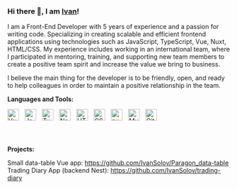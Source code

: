 ### Hi there 👋, I am [Ivan](https://www.linkedin.com/in/ivanceavdar/)!

I am a Front-End Developer with 5 years of experience and a passion for writing code. Specializing in creating scalable and efficient frontend applications using technologies such as JavaScript, TypeScript, Vue, Nuxt, HTML/CSS. My experience includes working in an international team, where I participated in mentoring, training, and supporting new team members to create a positive team spirit and increase the value we bring to business.

I believe the main thing for the developer is to be friendly, open, and ready to help colleagues in order to maintain a positive relationship in the team.

**Languages and Tools:** 

<img align="left" alt="Vue" width="26px" src="https://cdn.jsdelivr.net/gh/devicons/devicon/icons/vuejs/vuejs-original.svg" style="padding-right:10px;" />
<img align="left" alt="JavaScript" width="26px" src="https://cdn.jsdelivr.net/gh/devicons/devicon/icons/javascript/javascript-original.svg" style="padding-right:10px;" />
<img align="left" alt="TypeScript" width="26px" src="https://cdn.jsdelivr.net/gh/devicons/devicon/icons/typescript/typescript-original.svg" style="padding-right:10px;" />
<img align="left" alt="Node.js" width="26px" src="https://cdn.jsdelivr.net/gh/devicons/devicon/icons/nodejs/nodejs-original.svg" style="padding-right:10px;" >
<img align="left" alt="HTML5" width="26px" src="https://cdn.jsdelivr.net/gh/devicons/devicon/icons/html5/html5-original.svg" style="padding-right:10px;" />
<img align="left" alt="CSS3" width="26px" src="https://cdn.jsdelivr.net/gh/devicons/devicon/icons/css3/css3-original.svg" style="padding-right:10px;" />
<img align="left" alt="nuxtjs" width="26px" src="https://cdn.jsdelivr.net/gh/devicons/devicon/icons/nuxtjs/nuxtjs-original.svg" style="padding-right:10px;" />
<img align="left" alt="MySQL" width="26px" src="https://cdn.jsdelivr.net/gh/devicons/devicon/icons/mysql/mysql-original.svg" style="padding-right:10px;" />
<img align="left" alt="Git" width="26px" src="https://cdn.jsdelivr.net/gh/devicons/devicon/icons/git/git-original.svg" style="padding-right:10px;" />

<br>
<br>
<br>
<br>

<p>
<!--   <img src="https://github-readme-stats.vercel.app/api?username=IvanSolov&count_private=true&show_icons=true&include_all_commits=true&theme=gotham" /> -->
<!--   <img src="https://github-readme-stats.vercel.app/api/top-langs/?username=IvanSolov&hide=TeX&theme=gotham" /> -->
</p>

**Projects:** 

Small data-table Vue app: https://github.com/IvanSolov/Paragon_data-table
<br>
Trading Diary App (backend Nest): https://github.com/IvanSolov/trading-diary

